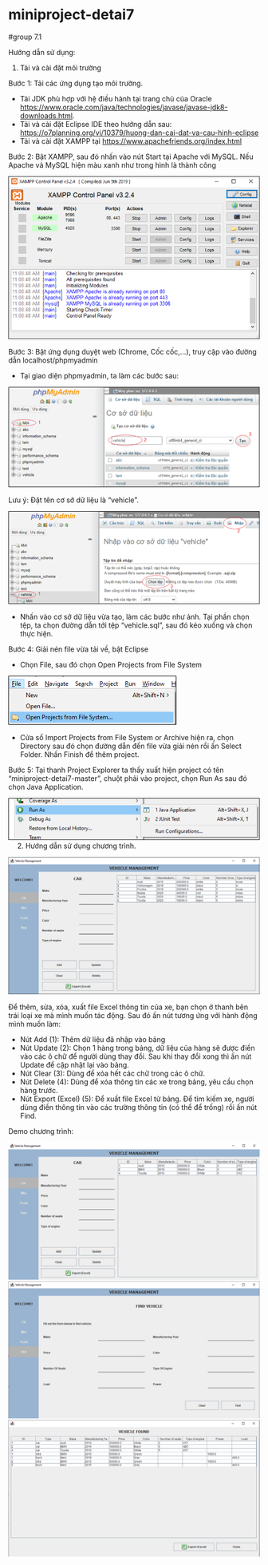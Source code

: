 # miniproject-detai7
#group 7.1

Hướng dẫn sử dụng:

1.	Tải và cài đặt môi trường

Bước 1: Tải các ứng dụng tạo môi trường. 
-	Tải JDK phù hợp với hệ điều hành tại trang chủ của Oracle https://www.oracle.com/java/technologies/javase/javase-jdk8-downloads.html.
-	Tải và cài đặt Eclipse IDE theo hướng dẫn sau: https://o7planning.org/vi/10379/huong-dan-cai-dat-va-cau-hinh-eclipse
-	Tải và cài đặt XAMPP tại https://www.apachefriends.org/index.html

Bước 2: Bật XAMPP, sau đó nhấn vào nút Start tại Apache với MySQL. Nếu Apache và MySQL hiện màu xanh như trong hình là thành công

 ![](anh_demo/XAMPP.png)
 
Bước 3: Bật ứng dụng duyệt web (Chrome, Cốc cốc,…), truy cập vào đường dẫn localhost/phpmyadmin
-	Tại giao diện phpmyadmin, ta làm các bước sau:

![](anh_demo/mysql_1.png)

Lưu ý: Đặt tên cơ sở dữ liệu là “vehicle”.

![](anh_demo/mysql_2.png)

-	Nhấn vào cơ sở dữ liệu vừa tạo, làm các bước như ảnh. Tại phần chọn tệp, ta chọn đường dẫn tới tệp “vehicle.sql”, sau đó kéo xuống và chọn thực hiện.

Bước 4: Giải nén file vừa tải về, bật Eclipse
-	Chọn File, sau đó chọn Open Projects from File System

 ![](anh_demo/open_project.png)
 
-	Cửa sổ Import Projects from File System or Archive hiện ra, chọn Directory sau đó chọn đường dẫn đến file vừa giải nén rồi ấn Select Folder. Nhấn Finish để thêm project.

Bước 5: Tại thanh Project Explorer ta thấy xuất hiện project có tên “miniproject-detai7-master”, chuột phải vào project, chọn Run As sau đó chọn Java Application.

 ![](anh_demo/run.png)
 
2.	Hướng dẫn sử dụng chương trình.

 ![](anh_demo/program.png)
 
Để thêm, sửa, xóa, xuất file Excel thông tin của xe, bạn chọn ở thanh bên trái loại xe mà mình muốn tác động. Sau đó ấn nút tương ứng với hành động mình muốn làm:
-	Nút Add (1): Thêm dữ liệu đã nhập vào bảng
-	Nút Update (2): Chọn 1 hàng trong bảng, dữ liệu của hàng sẽ được điền vào các ô chữ để người dùng thay đổi. Sau khi thay đổi xong thì ấn nút Update để cập nhật lại vào bảng.
-	Nút Clear (3): Dùng để xóa hết các chữ trong các ô chữ.
-	Nút Delete (4): Dùng để xóa thông tin các xe trong bảng, yêu cầu chọn hàng trước.
-	Nút Export (Excel) (5): Để xuất file Excel từ bảng.
Để tìm kiếm xe, người dùng điền thông tin vào các trường thông tin (có thể để trống) rồi ấn nút Find.


Demo chương trình:

![Car](anh_demo/car.png)
![](anh_demo/find.png)
![](anh_demo/find-result.png)
